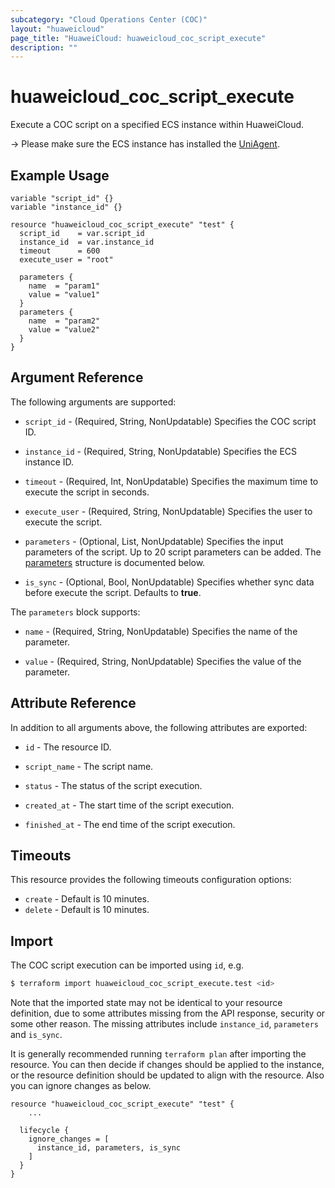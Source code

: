 ```yaml
---
subcategory: "Cloud Operations Center (COC)"
layout: "huaweicloud"
page_title: "HuaweiCloud: huaweicloud_coc_script_execute"
description: ""
---
```


# huaweicloud_coc_script_execute

Execute a COC script on a specified ECS instance within HuaweiCloud.

-> Please make sure the ECS instance has installed the [UniAgent](https://support.huaweicloud.com/intl/en-us/usermanual-aom2/agent_01_0005.html).

## Example Usage

```hcl
variable "script_id" {}
variable "instance_id" {}

resource "huaweicloud_coc_script_execute" "test" {
  script_id    = var.script_id
  instance_id  = var.instance_id
  timeout      = 600
  execute_user = "root"

  parameters {
    name  = "param1"
    value = "value1"
  }
  parameters {
    name  = "param2"
    value = "value2"
  }
}
```

## Argument Reference

The following arguments are supported:

* `script_id` - (Required, String, NonUpdatable) Specifies the COC script ID.

* `instance_id` - (Required, String, NonUpdatable) Specifies the ECS instance ID.

* `timeout` - (Required, Int, NonUpdatable) Specifies the maximum time to execute the script in seconds.

* `execute_user` - (Required, String, NonUpdatable) Specifies the user to execute the script.

* `parameters` - (Optional, List, NonUpdatable) Specifies the input parameters of the script.
  Up to 20 script parameters can be added.
  The [parameters](#block--parameters) structure is documented below.

* `is_sync` - (Optional, Bool, NonUpdatable) Specifies whether sync data before execute the script. Defaults to **true**.

<a name="block--parameters"></a>
The `parameters` block supports:

* `name` - (Required, String, NonUpdatable) Specifies the name of the parameter.

* `value` - (Required, String, NonUpdatable) Specifies the value of the parameter.

## Attribute Reference

In addition to all arguments above, the following attributes are exported:

* `id` - The resource ID.

* `script_name` - The script name.

* `status` - The status of the script execution.

* `created_at` - The start time of the script execution.

* `finished_at` - The end time of the script execution.

## Timeouts

This resource provides the following timeouts configuration options:

* `create` - Default is 10 minutes.
* `delete` - Default is 10 minutes.

## Import

The COC script execution can be imported using `id`, e.g.

```bash
$ terraform import huaweicloud_coc_script_execute.test <id>
```

Note that the imported state may not be identical to your resource definition, due to some attributes missing from the
API response, security or some other reason. The missing attributes include `instance_id`, `parameters` and `is_sync`.

It is generally recommended running `terraform plan` after importing the resource.
You can then decide if changes should be applied to the instance, or the resource definition should be updated to
align with the resource. Also you can ignore changes as below.

```hcl
resource "huaweicloud_coc_script_execute" "test" {
    ...

  lifecycle {
    ignore_changes = [
      instance_id, parameters, is_sync
    ]
  }
}
```
